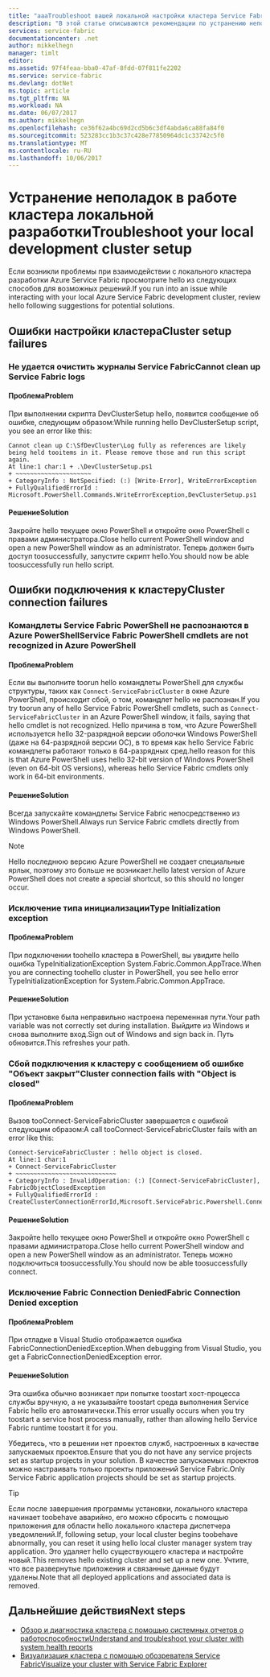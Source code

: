 ```yaml
---
title: "aaaTroubleshoot вашей локальной настройки кластера Service Fabric | Документы Microsoft"
description: "В этой статье описываются рекомендации по устранению неполадок с кластером локальной разработки."
services: service-fabric
documentationcenter: .net
author: mikkelhegn
manager: timlt
editor: 
ms.assetid: 97f4feaa-bba0-47af-8fdd-07f811fe2202
ms.service: service-fabric
ms.devlang: dotNet
ms.topic: article
ms.tgt_pltfrm: NA
ms.workload: NA
ms.date: 06/07/2017
ms.author: mikkelhegn
ms.openlocfilehash: ce36f62a4bc69d2cd5b6c3df4abda6ca88fa84f0
ms.sourcegitcommit: 523283cc1b3c37c428e77850964dc1c33742c5f0
ms.translationtype: MT
ms.contentlocale: ru-RU
ms.lasthandoff: 10/06/2017
---
```

# <a name="troubleshoot-your-local-development-cluster-setup"></a><span data-ttu-id="3a497-103">Устранение неполадок в работе кластера локальной разработки</span><span class="sxs-lookup"><span data-stu-id="3a497-103">Troubleshoot your local development cluster setup</span></span>
<span data-ttu-id="3a497-104">Если возникли проблемы при взаимодействии с локального кластера разработки Azure Service Fabric просмотрите hello из следующих способов для возможных решений.</span><span class="sxs-lookup"><span data-stu-id="3a497-104">If you run into an issue while interacting with your local Azure Service Fabric development cluster, review hello following suggestions for potential solutions.</span></span>

## <a name="cluster-setup-failures"></a><span data-ttu-id="3a497-105">Ошибки настройки кластера</span><span class="sxs-lookup"><span data-stu-id="3a497-105">Cluster setup failures</span></span>
### <a name="cannot-clean-up-service-fabric-logs"></a><span data-ttu-id="3a497-106">Не удается очистить журналы Service Fabric</span><span class="sxs-lookup"><span data-stu-id="3a497-106">Cannot clean up Service Fabric logs</span></span>
#### <a name="problem"></a><span data-ttu-id="3a497-107">Проблема</span><span class="sxs-lookup"><span data-stu-id="3a497-107">Problem</span></span>
<span data-ttu-id="3a497-108">При выполнении скрипта DevClusterSetup hello, появится сообщение об ошибке, следующим образом:</span><span class="sxs-lookup"><span data-stu-id="3a497-108">While running hello DevClusterSetup script, you see an error like this:</span></span>

    Cannot clean up C:\SfDevCluster\Log fully as references are likely being held tooitems in it. Please remove those and run this script again.
    At line:1 char:1 + .\DevClusterSetup.ps1
    + ~~~~~~~~~~~~~~~~~~~~~
    + CategoryInfo : NotSpecified: (:) [Write-Error], WriteErrorException
    + FullyQualifiedErrorId : Microsoft.PowerShell.Commands.WriteErrorException,DevClusterSetup.ps1


#### <a name="solution"></a><span data-ttu-id="3a497-109">Решение</span><span class="sxs-lookup"><span data-stu-id="3a497-109">Solution</span></span>
<span data-ttu-id="3a497-110">Закройте hello текущее окно PowerShell и откройте окно PowerShell с правами администратора.</span><span class="sxs-lookup"><span data-stu-id="3a497-110">Close hello current PowerShell window and open a new PowerShell window as an administrator.</span></span> <span data-ttu-id="3a497-111">Теперь должен быть доступ toosuccessfully, запустите скрипт hello.</span><span class="sxs-lookup"><span data-stu-id="3a497-111">You should now be able toosuccessfully run hello script.</span></span>

## <a name="cluster-connection-failures"></a><span data-ttu-id="3a497-112">Ошибки подключения к кластеру</span><span class="sxs-lookup"><span data-stu-id="3a497-112">Cluster connection failures</span></span>
### <a name="service-fabric-powershell-cmdlets-are-not-recognized-in-azure-powershell"></a><span data-ttu-id="3a497-113">Командлеты Service Fabric PowerShell не распознаются в Azure PowerShell</span><span class="sxs-lookup"><span data-stu-id="3a497-113">Service Fabric PowerShell cmdlets are not recognized in Azure PowerShell</span></span>
#### <a name="problem"></a><span data-ttu-id="3a497-114">Проблема</span><span class="sxs-lookup"><span data-stu-id="3a497-114">Problem</span></span>
<span data-ttu-id="3a497-115">Если вы выполните toorun hello командлеты PowerShell для службы структуры, таких как `Connect-ServiceFabricCluster` в окне Azure PowerShell, происходит сбой, о том, командлет hello не распознан.</span><span class="sxs-lookup"><span data-stu-id="3a497-115">If you try toorun any of hello Service Fabric PowerShell cmdlets, such as `Connect-ServiceFabricCluster` in an Azure PowerShell window, it fails, saying that hello cmdlet is not recognized.</span></span> <span data-ttu-id="3a497-116">Hello причина в том, что Azure PowerShell используется hello 32-разрядной версии оболочки Windows PowerShell (даже на 64-разрядной версии ОС), в то время как hello Service Fabric командлеты работают только в 64-разрядных сред.</span><span class="sxs-lookup"><span data-stu-id="3a497-116">hello reason for this is that Azure PowerShell uses hello 32-bit version of Windows PowerShell (even on 64-bit OS versions), whereas hello Service Fabric cmdlets only work in 64-bit environments.</span></span>

#### <a name="solution"></a><span data-ttu-id="3a497-117">Решение</span><span class="sxs-lookup"><span data-stu-id="3a497-117">Solution</span></span>
<span data-ttu-id="3a497-118">Всегда запускайте командлеты Service Fabric непосредственно из Windows PowerShell.</span><span class="sxs-lookup"><span data-stu-id="3a497-118">Always run Service Fabric cmdlets directly from Windows PowerShell.</span></span>

> [!NOTE]
> <span data-ttu-id="3a497-119">Hello последнюю версию Azure PowerShell не создает специальные ярлык, поэтому это больше не возникает.</span><span class="sxs-lookup"><span data-stu-id="3a497-119">hello latest version of Azure PowerShell does not create a special shortcut, so this should no longer occur.</span></span>
> 
> 

### <a name="type-initialization-exception"></a><span data-ttu-id="3a497-120">Исключение типа инициализации</span><span class="sxs-lookup"><span data-stu-id="3a497-120">Type Initialization exception</span></span>
#### <a name="problem"></a><span data-ttu-id="3a497-121">Проблема</span><span class="sxs-lookup"><span data-stu-id="3a497-121">Problem</span></span>
<span data-ttu-id="3a497-122">При подключении toohello кластера в PowerShell, вы увидите hello ошибка TypeInitializationException System.Fabric.Common.AppTrace.</span><span class="sxs-lookup"><span data-stu-id="3a497-122">When you are connecting toohello cluster in PowerShell, you see hello error TypeInitializationException for System.Fabric.Common.AppTrace.</span></span>

#### <a name="solution"></a><span data-ttu-id="3a497-123">Решение</span><span class="sxs-lookup"><span data-stu-id="3a497-123">Solution</span></span>
<span data-ttu-id="3a497-124">При установке была неправильно настроена переменная пути.</span><span class="sxs-lookup"><span data-stu-id="3a497-124">Your path variable was not correctly set during installation.</span></span> <span data-ttu-id="3a497-125">Выйдите из Windows и снова выполните вход.</span><span class="sxs-lookup"><span data-stu-id="3a497-125">Sign out of Windows and sign back in.</span></span> <span data-ttu-id="3a497-126">Путь обновится.</span><span class="sxs-lookup"><span data-stu-id="3a497-126">This refreshes your path.</span></span>

### <a name="cluster-connection-fails-with-object-is-closed"></a><span data-ttu-id="3a497-127">Сбой подключения к кластеру с сообщением об ошибке "Объект закрыт"</span><span class="sxs-lookup"><span data-stu-id="3a497-127">Cluster connection fails with "Object is closed"</span></span>
#### <a name="problem"></a><span data-ttu-id="3a497-128">Проблема</span><span class="sxs-lookup"><span data-stu-id="3a497-128">Problem</span></span>
<span data-ttu-id="3a497-129">Вызов tooConnect-ServiceFabricCluster завершается с ошибкой следующим образом:</span><span class="sxs-lookup"><span data-stu-id="3a497-129">A call tooConnect-ServiceFabricCluster fails with an error like this:</span></span>

    Connect-ServiceFabricCluster : hello object is closed.
    At line:1 char:1
    + Connect-ServiceFabricCluster
    + ~~~~~~~~~~~~~~~~~~~~~~~~~~~~
    + CategoryInfo : InvalidOperation: (:) [Connect-ServiceFabricCluster], FabricObjectClosedException
    + FullyQualifiedErrorId : CreateClusterConnectionErrorId,Microsoft.ServiceFabric.Powershell.ConnectCluster

#### <a name="solution"></a><span data-ttu-id="3a497-130">Решение</span><span class="sxs-lookup"><span data-stu-id="3a497-130">Solution</span></span>
<span data-ttu-id="3a497-131">Закройте hello текущее окно PowerShell и откройте окно PowerShell с правами администратора.</span><span class="sxs-lookup"><span data-stu-id="3a497-131">Close hello current PowerShell window and open a new PowerShell window as an administrator.</span></span> <span data-ttu-id="3a497-132">Теперь можно подключиться toosuccessfully.</span><span class="sxs-lookup"><span data-stu-id="3a497-132">You should now be able toosuccessfully connect.</span></span>

### <a name="fabric-connection-denied-exception"></a><span data-ttu-id="3a497-133">Исключение Fabric Connection Denied</span><span class="sxs-lookup"><span data-stu-id="3a497-133">Fabric Connection Denied exception</span></span>
#### <a name="problem"></a><span data-ttu-id="3a497-134">Проблема</span><span class="sxs-lookup"><span data-stu-id="3a497-134">Problem</span></span>
<span data-ttu-id="3a497-135">При отладке в Visual Studio отображается ошибка FabricConnectionDeniedException.</span><span class="sxs-lookup"><span data-stu-id="3a497-135">When debugging from Visual Studio, you get a FabricConnectionDeniedException error.</span></span>

#### <a name="solution"></a><span data-ttu-id="3a497-136">Решение</span><span class="sxs-lookup"><span data-stu-id="3a497-136">Solution</span></span>
<span data-ttu-id="3a497-137">Эта ошибка обычно возникает при попытке toostart хост-процесса службы вручную, а не указывайте toostart среда выполнения Service Fabric hello его автоматически.</span><span class="sxs-lookup"><span data-stu-id="3a497-137">This error usually occurs when you try toostart a service host process manually, rather than allowing hello Service Fabric runtime toostart it for you.</span></span>

<span data-ttu-id="3a497-138">Убедитесь, что в решении нет проектов служб, настроенных в качестве запускаемых проектов.</span><span class="sxs-lookup"><span data-stu-id="3a497-138">Ensure that you do not have any service projects set as startup projects in your solution.</span></span> <span data-ttu-id="3a497-139">В качестве запускаемых проектов можно настраивать только проекты приложений Service Fabric.</span><span class="sxs-lookup"><span data-stu-id="3a497-139">Only Service Fabric application projects should be set as startup projects.</span></span>

> [!TIP]
> <span data-ttu-id="3a497-140">Если после завершения программы установки, локального кластера начинает toobehave аварийно, его можно сбросить с помощью приложения для области hello локального кластера диспетчера уведомлений.</span><span class="sxs-lookup"><span data-stu-id="3a497-140">If, following setup, your local cluster begins toobehave abnormally, you can reset it using hello local cluster manager system tray application.</span></span> <span data-ttu-id="3a497-141">Это удаляет hello существующего кластера и настройте новый.</span><span class="sxs-lookup"><span data-stu-id="3a497-141">This removes hello existing cluster and set up a new one.</span></span> <span data-ttu-id="3a497-142">Учтите, что все развернутые приложения и связанные данные будут удалены.</span><span class="sxs-lookup"><span data-stu-id="3a497-142">Note that all deployed applications and associated data is removed.</span></span>
> 
> 

## <a name="next-steps"></a><span data-ttu-id="3a497-143">Дальнейшие действия</span><span class="sxs-lookup"><span data-stu-id="3a497-143">Next steps</span></span>
* [<span data-ttu-id="3a497-144">Обзор и диагностика кластера с помощью системных отчетов о работоспособности</span><span class="sxs-lookup"><span data-stu-id="3a497-144">Understand and troubleshoot your cluster with system health reports</span></span>](service-fabric-understand-and-troubleshoot-with-system-health-reports.md)
* [<span data-ttu-id="3a497-145">Визуализация кластера с помощью обозревателя Service Fabric</span><span class="sxs-lookup"><span data-stu-id="3a497-145">Visualize your cluster with Service Fabric Explorer</span></span>](service-fabric-visualizing-your-cluster.md)

